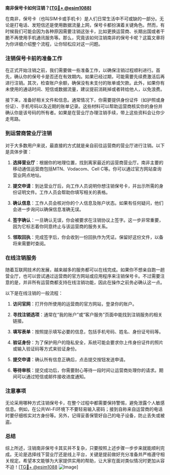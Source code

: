 **南非保号卡如何注销？[[TG💪+ @esim1088](https://t.me/s/esim1088)]**

在南非，保号卡（也叫SIM卡或手机卡）是人们日常生活中不可或缺的一部分。无论是打电话、发短信还是使用数据流量上网，保号卡都扮演着关键角色。然而，有时候我们可能会因为各种原因需要注销这张卡，比如更换运营商、长期出国或者干脆不再使用手机通讯服务等。那么，究竟该如何注销南非的保号卡呢？这篇文章将为你详细介绍整个流程，让你轻松应对这一问题。

### 注销保号卡前的准备工作

在正式开始注销之前，我们需要做一些准备工作，以确保注销过程顺利进行。首先，确认你的保号卡是否还在有效期内。如果已经过期，可能需要先续费激活后再进行注销。其次，检查账户余额，确保没有未支付的账单或欠款。此外，如果你有未使用的通话时间、短信或数据流量，建议提前消耗掉或者转给他人，以免浪费。

接下来，准备好相关文件和信息。通常情况下，你需要提供身份证件（如护照或身份证）、手机号码以及近期的账单记录。这些材料可以帮助运营商核实你的身份并确认你是该号码的所有者。如果是在营业厅办理注销手续，带上这些资料会让你少走弯路。

### 到运营商营业厅注销

对于大多数用户来说，最直接的方式就是亲自前往运营商的营业厅进行注销。以下是具体步骤：

1. **选择营业厅**：根据你的地理位置，找到离家最近的运营商营业厅。南非主要的移动通信运营商包括MTN、Vodacom、Cell C等。你可以通过官方网站查询营业网点地址。

2. **提交申请**：到达营业厅后，向工作人员说明你想注销保号卡，并出示所需的身份证明文件。工作人员会帮助你填写相关的表格。

3. **确认信息**：工作人员会核对你的个人信息及账户状态。如果有任何疑问，他们会进一步询问以确保信息准确无误。

4. **签字确认**：一旦确认无误，你会被要求在注销协议上签字。这一步非常重要，因为它标志着你同意终止与该运营商的服务关系。

5. **领取回执**：完成签字后，你会收到一份回执作为凭证。保留好这份文件，以备将来需要时查阅。

### 在线注销服务

随着互联网技术的发展，越来越多的服务都可以在线完成。如果你不想亲自跑一趟营业厅，也可以尝试通过运营商的官方网站或应用程序来注销保号卡。不过需要注意的是，并非所有运营商都支持在线注销功能，因此在操作之前务必确认这一点。

以下是在线注销的一般流程：

1. **访问官网**：打开你所使用的运营商的官方网站，登录你的账户。

2. **寻找注销选项**：通常在“我的账户”或“客户服务”页面中能找到注销服务的相关链接。

3. **填写表单**：按照提示填写必要的信息，包括手机号码、姓名、身份证号码等。

4. **验证身份**：为了保护用户的隐私安全，系统可能会要求你上传身份证件的照片或输入验证码等方式来验证身份。

5. **提交申请**：确认所有信息正确后，点击提交按钮发送申请。

6. **等待审核**：提交成功后，你需要耐心等待一段时间让运营商处理你的请求。期间可以通过短信或邮件接收进度通知。

### 注意事项

无论采用哪种方式注销保号卡，在整个过程中都需要保持警惕，避免泄露个人敏感信息。例如，在公共Wi-Fi环境下不要轻易输入密码；接到自称来自运营商的电话时要仔细核实对方身份等。另外，记得妥善保管好自己的电子设备，防止丢失或被盗。

### 总结

综上所述，注销南非保号卡其实并不复杂，只要按照上述步骤一步步来就能顺利完成。无论是选择线下营业厅还是线上平台，关键是提前做好充分准备并严格遵守相关规定。希望本文能够为大家提供实用的帮助，让大家在面对类似情况时更加从容不迫！[[TG💪+ @esim1088](https://t.me/s/esim1088) ![Image](https://i.postimg.cc/4NQfJmqS/Snipaste-2025-05-13-00-14-12.png)]